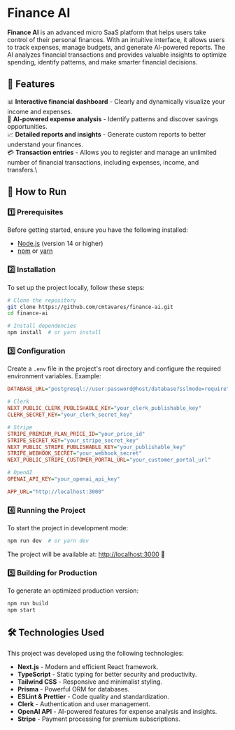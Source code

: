 # Finance AI
**Finance AI** is an advanced micro SaaS platform that helps users take control of their personal finances. With an intuitive interface, it allows users to track expenses, manage budgets, and generate AI-powered reports. The AI analyzes financial transactions and provides valuable insights to optimize spending, identify patterns, and make smarter financial decisions.

## 📌 Features

📊 **Interactive financial dashboard** - Clearly and dynamically visualize your income and expenses.\
🤖 **AI-powered expense analysis** - Identify patterns and discover savings opportunities.\
📈 **Detailed reports and insights** - Generate custom reports to better understand your finances.\
💳 **Transaction entries** - Allows you to register and manage an unlimited number of financial transactions, including expenses, income, and transfers.\

## 🚀 How to Run

### 1️⃣ Prerequisites

Before getting started, ensure you have the following installed:

- [Node.js](https://nodejs.org/) (version 14 or higher)
- [npm](https://www.npmjs.com/) or [yarn](https://yarnpkg.com/)

### 2️⃣ Installation

To set up the project locally, follow these steps:

```bash
# Clone the repository
git clone https://github.com/cmtavares/finance-ai.git
cd finance-ai

# Install dependencies
npm install  # or yarn install
```

### 3️⃣ Configuration

Create a `.env` file in the project's root directory and configure the required environment variables. Example:

```ini
DATABASE_URL="postgresql://user:password@host/database?sslmode=require"

# Clerk
NEXT_PUBLIC_CLERK_PUBLISHABLE_KEY="your_clerk_publishable_key"
CLERK_SECRET_KEY="your_clerk_secret_key"

# Stripe
STRIPE_PREMIUM_PLAN_PRICE_ID="your_price_id"
STRIPE_SECRET_KEY="your_stripe_secret_key"
NEXT_PUBLIC_STRIPE_PUBLISHABLE_KEY="your_publishable_key"
STRIPE_WEBHOOK_SECRET="your_webhook_secret"
NEXT_PUBLIC_STRIPE_CUSTOMER_PORTAL_URL="your_customer_portal_url"

# OpenAI
OPENAI_API_KEY="your_openai_api_key"

APP_URL="http://localhost:3000"
```

### 4️⃣ Running the Project

To start the project in development mode:

```bash
npm run dev  # or yarn dev
```

The project will be available at: [http://localhost:3000](http://localhost:3000) 🚀

### 5️⃣ Building for Production

To generate an optimized production version:

```bash
npm run build
npm start
```

## 🛠️ Technologies Used

This project was developed using the following technologies:

- **Next.js** - Modern and efficient React framework.
- **TypeScript** - Static typing for better security and productivity.
- **Tailwind CSS** - Responsive and minimalist styling.
- **Prisma** - Powerful ORM for databases.
- **ESLint & Prettier** - Code quality and standardization.
- **Clerk** - Authentication and user management.
- **OpenAI API** - AI-powered features for expense analysis and insights.
- **Stripe** - Payment processing for premium subscriptions.
